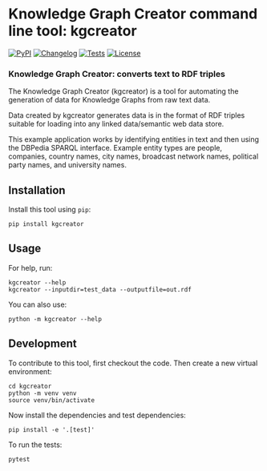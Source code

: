 # Knowledge Graph Creator command line tool: kgcreator

[![PyPI](https://img.shields.io/pypi/v/kgcreator.svg)](https://pypi.org/project/kgcreator/)
[![Changelog](https://img.shields.io/github/v/release/mark-watson/kgcreator?include_prereleases&label=changelog)](https://github.com/mark-watson/kgcreator/releases)
[![Tests](https://github.com/mark-watson/kgcreator/workflows/Test/badge.svg)](https://github.com/mark-watson/kgcreator/actions?query=workflow%3ATest)
[![License](https://img.shields.io/badge/license-Apache%202.0-blue.svg)](https://github.com/mark-watson/kgcreator/blob/master/LICENSE)

### Knowledge Graph Creator: converts text to RDF triples

The Knowledge Graph Creator (kgcreator) is a tool for automating the generation of data for Knowledge Graphs from raw text data. 

Data created by kgcreator generates data is in the format of RDF triples suitable for loading into any linked data/semantic web data store.

This example application works by identifying entities in text and then using the DBPedia SPARQL interface. Example entity types are people, companies, country names, city names, broadcast network names, political party names, and university names.

## Installation

Install this tool using `pip`:

    pip install kgcreator

## Usage

For help, run:

    kgcreator --help
    kgcreator --inputdir=test_data --outputfile=out.rdf

You can also use:

    python -m kgcreator --help

## Development

To contribute to this tool, first checkout the code. Then create a new virtual environment:

    cd kgcreator
    python -m venv venv
    source venv/bin/activate

Now install the dependencies and test dependencies:

    pip install -e '.[test]'

To run the tests:

    pytest
